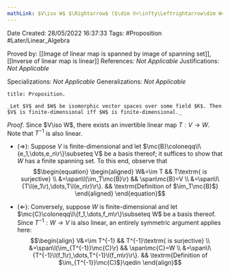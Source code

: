 ```yaml
---
mathLink: $V\iso W$ $\Rightarrow$ ($\dim V<\infty\Leftrightarrow\dim W<\infty$)
---
```


<div class="topSpace"></div>

Date Created: 28/05/2022 16:37:33
Tags: #Proposition #Later/Linear_Algebra

Proved by: [[Image of linear map is spanned by image of spanning set]], [[Inverse of linear map is linear]]
References: _Not Applicable_
Justifications: _Not Applicable_

Specializations: _Not Applicable_
Generalizations: _Not Applicable_

``` ad-Proposition
title: Proposition.

_Let $V$ and $W$ be isomorphic vector spaces over some field $K$. Then $V$ is finite-dimensional iff $W$ is finite-dimensional._

```

_Proof_. Since $V\iso W$, there exists an invertible linear map $T:V\to W$. Note that $T^{-1}$ is also linear.
* ($\Rightarrow$): Suppose $V$ is finite-dimensional and let $\mc{B}\coloneqq\l\{e_1,\dots,e_n\r\}\subseteq V$ be a basis thereof; it suffices to show that $W$ has a finite spanning set. To this end, observe that
$$\begin{equation}
    \begin{aligned}
        W&=\im T && T\textrm{ is surjective} \\
        &=\span\l(\im_T\mc{B}\r) && \span\mc{B}=V \\
        &=\span\l\{T\l(e_1\r),\dots,T\l(e_n\r)\r\}. && \textrm{Definition of $\im_T\mc{B}$}
    \end{aligned}
\end{equation}$$

* ($\Leftarrow$): Conversely, suppose $W$ is finite-dimensional and let $\mc{C}\coloneqq\l\{f_1,\dots,f_m\r\}\subseteq W$ be a basis thereof. Since $T^{-1}:W\to V$ is also linear, an entirely symmetric argument applies here:
$$\begin{align}
    V&=\im T^{-1} && T^{-1}\textrm{ is surjective} \\
    &=\span\l(\im_{T^{-1}}\mc{C}\r) && \span\mc{C}=W \\
    &=\span\l\{T^{-1}\l(f_1\r),\dots,T^{-1}\l(f_m\r)\r\}. && \textrm{Definition of $\im_{T^{-1}}\mc{C}$}\qedin
\end{align}$$
